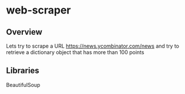 # web-scraper

## Overview
Lets try to scrape a URL
 https://news.ycombinator.com/news 
and try to retrieve a dictionary object that has more than 100 points
 
## Libraries
BeautifulSoup
